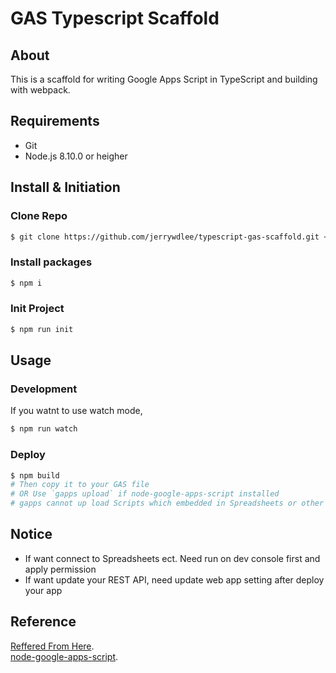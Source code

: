 # GAS Typescript Scaffold

## About

This is a scaffold for writing Google Apps Script in TypeScript and building with webpack.

## Requirements

* Git
* Node.js 8.10.0 or heigher

## Install & Initiation
### Clone Repo
```sh
$ git clone https://github.com/jerrywdlee/typescript-gas-scaffold.git <YOUR-NEW-REPO-NAME>
```

### Install packages
```sh
$ npm i
```

### Init Project
```sh
$ npm run init
```

## Usage
### Development

If you watnt to use watch mode,

```sh
$ npm run watch
```

### Deploy
```sh
$ npm build
# Then copy it to your GAS file
# OR Use `gapps upload` if node-google-apps-script installed
# gapps cannot up load Scripts which embedded in Spreadsheets or other files
```

## Notice

- If want connect to Spreadsheets ect. Need run on dev console first and apply permission
- If want update your REST API, need update web app setting after deploy your app

## Reference
[Reffered From Here](https://github.com/naoki-sawada/gas-typescript-webpack.git).  
[node-google-apps-script](https://github.com/danthareja/node-google-apps-script).